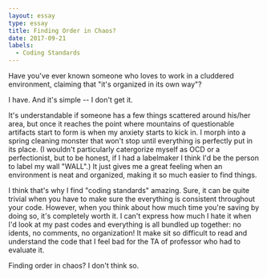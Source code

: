 ```yaml
---
layout: essay
type: essay
title: Finding Order in Chaos?
date: 2017-09-21
labels:
  - Coding Standards
---
```



Have you've ever known someone who loves to work in a cluddered environment, claiming that "it's organized in its own way"?

I have. And it's simple -- I don't get it.

It's understandable if someone has a few things scattered around his/her area, but once it reaches the point where mountains of questionable artifacts start to form is when my anxiety starts to kick in. I morph into a spring cleaning monster that won't stop until everything is perfectly put in its place. (I wouldn't particularly catergorize myself as OCD or a perfectionist, but to be honest, if I had a labelmaker I think I'd be the person to label my wall "WALL".) It just gives me a great feeling when an environment is neat and organized, making it so much easier to find things.  

I think that's why I find "coding standards" amazing. Sure, it can be quite trivial when you have to make sure the everything is consistent throughout your code. However, when you think about how much time you're saving by doing so, it's completely worth it. I can't express how much I hate it when I'd look at my past codes and everything is all bundled up together: no idents, no comments, no organization! It make sit so difficult to read and understand the code that I feel bad for the TA of professor who had to evaluate it. 

Finding order in chaos? I don't think so. 

